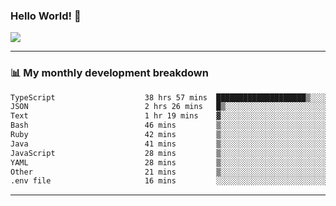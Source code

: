### Hello World! 👋

<a>
  <img align="center" src="https://github-readme-stats.vercel.app/api?username=megatunger&count_private=true&include_all_commits=true&bg_color=30,56CCF2,2F80ED&title_color=fff&text_color=fff" />
</a>

------
### 📊 My monthly development breakdown

<!--START_SECTION:waka-->

```txt
TypeScript                    38 hrs 57 mins  ████████████████████▒░░░░   81.60 %
JSON                          2 hrs 26 mins   █▒░░░░░░░░░░░░░░░░░░░░░░░   05.13 %
Text                          1 hr 19 mins    ▓░░░░░░░░░░░░░░░░░░░░░░░░   02.79 %
Bash                          46 mins         ▒░░░░░░░░░░░░░░░░░░░░░░░░   01.62 %
Ruby                          42 mins         ▒░░░░░░░░░░░░░░░░░░░░░░░░   01.47 %
Java                          41 mins         ▒░░░░░░░░░░░░░░░░░░░░░░░░   01.44 %
JavaScript                    28 mins         ▒░░░░░░░░░░░░░░░░░░░░░░░░   01.01 %
YAML                          28 mins         ▒░░░░░░░░░░░░░░░░░░░░░░░░   00.98 %
Other                         21 mins         ▒░░░░░░░░░░░░░░░░░░░░░░░░   00.76 %
.env file                     16 mins         ░░░░░░░░░░░░░░░░░░░░░░░░░   00.57 %
```

<!--END_SECTION:waka-->

------
